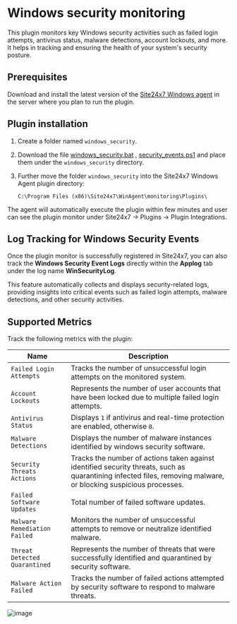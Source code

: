 # Windows security monitoring

This plugin monitors key Windows security activities such as failed login attempts, antivirus status, malware detections, account lockouts, and more. It helps in tracking and ensuring the health of your system's security posture.

## **Prerequisites**

Download and install the latest version of the [Site24x7 Windows agent](https://www.site24x7.com/app/client#/admin/inventory/add-monitor) in the server where you plan to run the plugin.

## **Plugin installation**

1. Create a folder named `windows_security`.

2. Download the file [windows_security.bat](https://github.com/site24x7/plugins/blob/master/windows_security/windows_security.bat) , [security_events.ps1](https://github.com/site24x7/plugins/blob/master/windows_security/security_events.ps1) and place them under the `windows_security` directory.

3. Further move the folder `windows_security` into the Site24x7 Windows Agent plugin directory:
    ```
    C:\Program Files (x86)\Site24x7\WinAgent\monitoring\Plugins\
    ```
The agent will automatically execute the plugin within few minutes and user can see the plugin monitor under Site24x7 -> Plugins -> Plugin Integrations.

## **Log Tracking for Windows Security Events**  
Once the plugin monitor is successfully registered in Site24x7, you can also track the **Windows Security Event Logs** directly within the **Applog** tab under the log name **WinSecurityLog**.  

This feature automatically collects and displays security-related logs, providing insights into critical events such as failed login attempts, malware detections, and other security activities.  

## Supported Metrics

Track the following metrics with the plugin:

| Name                         | Description                                                                                      |
|------------------------------|--------------------------------------------------------------------------------------------------|
| `Failed Login Attempts`       | Tracks the number of unsuccessful login attempts on the monitored system.                                        |
| `Account Lockouts`            | Represents the number of user accounts that have been locked due to multiple failed login attempts.                                        |
| `Antivirus Status`            | Displays `1` if antivirus and real-time protection are enabled, otherwise `0`.                    |
| `Malware Detections`          | Displays the number of malware instances identified by windows security software.                                 |
| `Security Threats Actions`    | Tracks the number of actions taken against identified security threats, such as quarantining infected files, removing malware, or blocking suspicious processes. |
| `Failed Software Updates`     | Total number of failed software updates.                                     |
| `Malware Remediation Failed`  | Monitors the number of unsuccessful attempts to remove or neutralize identified malware.        |
| `Threat Detected Quarantined` | Represents the number of threats that were successfully identified and quarantined by security software.|
| `Malware Action Failed`       | Tracks the number of failed actions attempted by security software to respond to malware threats.                      |

![image](https://github.com/user-attachments/assets/745889f9-3418-4277-ac1f-2fd6ca0a2ea6)

